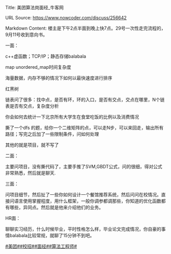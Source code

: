 Title: 美团算法岗面经_牛客网

URL Source: https://www.nowcoder.com/discuss/256642

Markdown Content:
楼主是下午2点半面到晚上快7点。29号一次性走完流程的，9月11号收到意向书。

一面：

c++虚函数；TCP/IP；静态存储balabala

map unordered\_map时间复杂度

海量数据，内存不够的情况下如何以最快速度进行排序

红黑树

链表问了很多：找中点，是否有环，环的入口，是否有交点，交点在哪里，N个链表是否有交点，复杂度分析

你会如何去统计一下北京所有大学生在食堂吃饭的比例以及消费情况

撕了一个dfs 的题，给你一个二维矩阵的点，可以走N步，可以来回走，输出所有路径；写完之后加了一些限制条件，问如何处理

其他的就是项目，就不写了

二面：

主要问项目，没有撕代码了，主要手推了SVM,GBDT公式，问的很细，得对公式非常熟悉，然后就是聊天.

三面：

问项目细节，然后扯了一些你如何设计一个餐馆推荐系统，然后问问在校情况。直接问语言使用掌握程度，用什么框架，一般你调参都调那些，你知道的优化函数都有哪些，异同点。然后就是他来介绍他们的业务。

HR面：

聊聊实习经历，什么时候毕业，平时性格怎么样，毕业论文完成情况，你自豪的事情balabala比较常规，就聊了15分钟不到吧。

[#美团#](https://www.nowcoder.com/enterprise/179/discussion)[#校招#](https://www.nowcoder.com/creation/subject/d09b966a380b45ddaba9dc5a6bd5ee19)[#面经#](https://www.nowcoder.com/creation/subject/928d551be73f40db82c0ed83286c8783)[#算法工程师#](https://www.nowcoder.com/creation/subject/146d543971d045ba84b4b8a4dd573fff)
